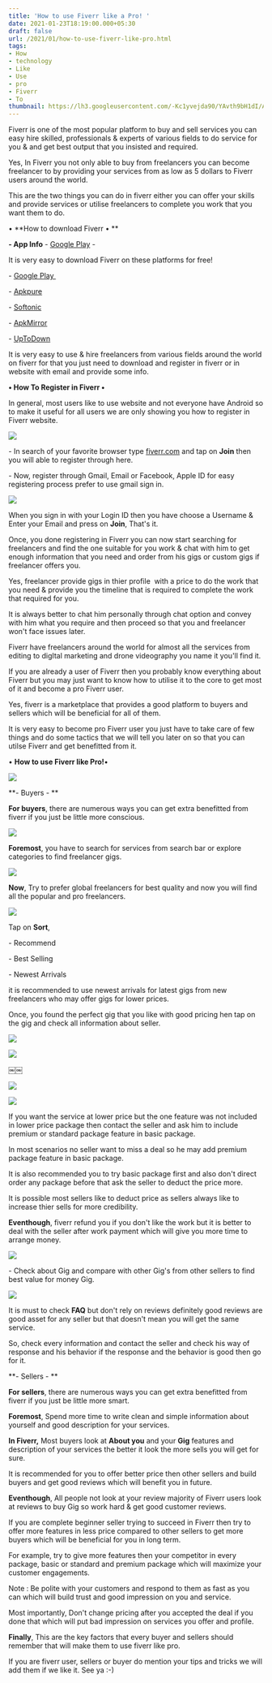 ```yaml
---
title: 'How to use Fiverr like a Pro! '
date: 2021-01-23T18:19:00.000+05:30
draft: false
url: /2021/01/how-to-use-fiverr-like-pro.html
tags: 
- How
- technology
- Like
- Use
- pro
- Fiverr
- To
thumbnail: https://lh3.googleusercontent.com/-Kc1yvejda90/YAvth9bH1dI/AAAAAAAAC50/A1SqvJ1JQkovj1lWq3CsV7cfakfnIoY0gCLcBGAsYHQ/s1600/1611394436108724-0.png "How to use Fiverr like a Pro!"
--- 
```


  

Fiverr is one of the most popular platform to buy and sell services you can easy hire skilled, professionals & experts of various fields to do service for you & and get best output that you insisted and required. 

  

Yes, In Fiverr you not only able to buy from freelancers you can become freelancer to by providing your services from as low as 5 dollars to Fiverr users around the world.

  

This are the two things you can do in fiverr either you can offer your skills and provide services or utilise freelancers to complete you work that you want them to do. 

  

• **How to download Fiverr • **

**\- App Info** - [Google Play](https://play.google.com/store/apps/details?id=com.fiverr.fiverr) -

It is very easy to download Fiverr on these platforms for free! 

  

\- [Google Play ](https://play.google.com/store/apps/details?id=ru.playsoftware.j2meloader)

\- [Apkpure](https://github.com/nikita36078/J2ME-Loader)

\- [Softonic](https://f-droid.org/app/ru.playsoftware.j2meloader)

\- [ApkMirror](https://www.apkmirror.com/apk/fiverr/fiverr-freelance-services/fiverr-freelance-services-3-3-4-1-release/)

\- [UpToDown](https://www.apkmirror.com/apk/play-software/j2me-loader/?__cf_chl_captcha_tk__=7b603d179eae626cd7d67261cbef256442ad5f8a-1609775400-0-AbgmXh3rrYx-wdV2OFKlIceO9fKifbA6QaRfA1qT25tZ4VeUX40fZdb3sh6TN-IAsARtS7Y7Xu2gaeGHUvOIra24uV3dkZFPRGcY5CwHQjyjESinuSqKWLKHSYNKgnAsN8fX7-vLfLACEpUYakxFZU9rxzU2ADSG2Ooc81_XF2BFd_sX1It0paN6EddnP3YVExk3hBTK40LPpPZKp6mYWF6oAJhkpzBIX3D-n-1wgmQidlt32ogB-Hg77BZuZypukgfBmA6zZSMr3oW5OERByMba2gKwJBqQ1WdGZxbDmAWzaStNvjBOZci78EJhCmG_b2ywInlXH1Pju9BESnnWDArMlAGkDumgnNZDnWdS-alN4gF4vE63XeNKC0XOeYmcKf2EKzcZmen5c9OltRWozD7TITiyue6dpaKG44FXmQdWqmT1OKpofp37fDyMtc7ZpTbnxoYltxDBGAwv7EjdSdqr-KloXxH03nCTV1rfUL3aYq4Wk7mu_DVwDG_3-eAAH3Wc4PMbE4cUMMZjby8HEgV5XgPastRILk_wTu2HKrgqNXuuI_aRcZmGXaB65xc5u3bh_8L1y444n4-oINUeR_rT2NudGxkTTtRZWCrK_HOrZP8BHxNo1rjA81QZQxx_Mw)

  

It is very easy to use & hire freelancers from various fields around the world on fiverr for that you just need to download and register in fiverr or in website with email and provide some info. 

  

**• How To Register in Fiverr •**

In general, most users like to use website and not everyone have Android so to make it useful for all users we are only showing you how to register in Fiverr website. 

  

  

 ![](https://lh3.googleusercontent.com/-7fe5szugjkQ/YAvImhq8LTI/AAAAAAAAC5Q/Zga0Lm79WkQ_jMSuspsfg77ekrl_FUoRgCLcBGAsYHQ/s1600/1611384982111103-0.png) 

  

\- In search of your favorite browser type [fiverr.com](http://fiverr.com) and tap on **Join** then you will able to register through here. 

  

\- Now, register through Gmail, Email or Facebook, Apple ID for easy registering process prefer to use gmail sign in. 

  

 ![](https://lh3.googleusercontent.com/-w7KNZS3Hx8s/YAvIlSrXpvI/AAAAAAAAC5M/eqCWcW8tfeIClqamNAJcBRcKqVdTgkfdACLcBGAsYHQ/s1600/1611384977345590-1.png) 

  

  

When you sign in with your Login ID then you have choose a Username & Enter your Email and press on **Join**, That's it. 

  

Once, you done registering in Fiverr you can now start searching for freelancers and find the one suitable for you work & chat with him to get enough information that you need and order from his gigs or custom gigs if freelancer offers you. 

  

Yes, freelancer provide gigs in thier profile  with a price to do the work that you need & provide you the timeline that is required to complete the work that required for you. 

  

It is always better to chat him personally through chat option and convey with him what you require and then proceed so that you and freelancer won't face issues later. 

  

Fiverr have freelancers around the world for almost all the services from editing to digItal marketing and drone videography you name it you'll find it. 

  

If you are already a user of Fiverr then you probably know everything about Fiverr but you may just want to know how to utilise it to the core to get most of it and become a pro Fiverr user. 

  

Yes, fiverr is a marketplace that provides a good platform to buyers and sellers which will be beneficial for all of them. 

  

It is very easy to become pro Fiverr user you just have to take care of few things and do some tactics that we will tell you later on so that you can utilse Fiverr and get benefitted from it.   

  

• **How to use Fiverr like Pro!**• 

  

 ![](https://lh3.googleusercontent.com/-P7VWtc2v6DM/YAvtg-DILxI/AAAAAAAAC5w/Y-86fVYHl-sskv7heYMXuthD2phkx1smwCLcBGAsYHQ/s1600/1611394430971716-1.png) 

  

  

**\- Buyers - **

  

**For buyers**, there are numerous ways you can get extra benefitted from fiverr if you just be little more conscious. 

  

 ![](https://lh3.googleusercontent.com/-wl_ynE2lxsQ/YAvtfuG_OxI/AAAAAAAAC5s/zZ6AQ1IvsGApAtAaNOwj8odn4q1tQFs1ACLcBGAsYHQ/s1600/1611394425873297-2.png) 

  

  

**Foremost**, you have to search for services from search bar or explore categories to find freelancer gigs. 

  

 ![](https://lh3.googleusercontent.com/-U6-0fiMaNgE/YAvteScYupI/AAAAAAAAC5o/iE-_J6jDTVMV8lDKljqp8uk4f1UAcWHtQCLcBGAsYHQ/s1600/1611394421048403-3.png) 

  

**Now**, Try to prefer global freelancers for best quality and now you will find all the popular and pro freelancers. 

  

 ![](https://lh3.googleusercontent.com/-Kk20Wm3kvEo/YAvtdO0VEVI/AAAAAAAAC5k/EUJJVgHPxtA8yF2nrri9swk0eZ-S3uXJwCLcBGAsYHQ/s1600/1611394416558003-4.png) 

  

Tap on **Sort**,

  

\- Recommend

\- Best Selling

\- Newest Arrivals

  

it is recommended to use newest arrivals for latest gigs from new freelancers who may offer gigs for lower prices. 

  

Once, you found the perfect gig that you like with good pricing hen tap on the gig and check all information about seller. 

  

 ![](https://lh3.googleusercontent.com/-KmShhi9SraQ/YAwM1uEdcAI/AAAAAAAAC6c/0iUZDo37PIkz_o186HAGxCyb-BZoS9CagCLcBGAsYHQ/s1600/1611402451096728-0.png) 

 ![](https://lh3.googleusercontent.com/-WecWnq1YivM/YAwM0jVj_KI/AAAAAAAAC6Y/oadUYuunZDcJx8-B4jNSzjpO8tVlSIsUwCLcBGAsYHQ/s1600/1611402446946033-1.png) 

￼￼

 ![](https://lh3.googleusercontent.com/-Jn6kM3Qspbo/YAwMzslhmoI/AAAAAAAAC6U/9QI4-7h7DS4zc2m5yA4XqbglbRP0a-kUACLcBGAsYHQ/s1600/1611402442805266-2.png) 

  

 ![](https://lh3.googleusercontent.com/-Iyc1evX2x2k/YAwMypPtIrI/AAAAAAAAC6Q/0TGLwwyRDfQME34OvgRmKLaVmXWdlD8uwCLcBGAsYHQ/s1600/1611402438641406-3.png) 

  

If you want the service at lower price but the one feature was not included in lower price package then contact the seller and ask him to include premium or standard package feature in basic package. 

  

In most scenarios no seller want to miss a deal so he may add premium package feature in basic package. 

  

It is also recommended you to try basic package first and also don't direct order any package before that ask the seller to deduct the price more. 

  

It is possible most sellers like to deduct price as sellers always like to increase thier sells for more credibility.

  

**Eventhough**, fiverr refund you if you don't like the work but it is better to deal with the seller after work payment which will give you more time to arrange money. 

  

 ![](https://lh3.googleusercontent.com/-z7TUwTUVGZ0/YAwMxiCi_FI/AAAAAAAAC6M/0nWogZpPeQgAJIv5VEyE3kbH2gzdfC1OgCLcBGAsYHQ/s1600/1611402434534731-4.png) 

  

\- Check about Gig and compare with other Gig's from other sellers to find best value for money Gig. 

  

 ![](https://lh3.googleusercontent.com/-tnwEVXZwzH4/YAwMwWqgCwI/AAAAAAAAC6I/ilWMrCRIFPEQz9zJeLnp9QLe25KS_ri0gCLcBGAsYHQ/s1600/1611402429617593-5.png) 

It is must to check **FAQ** but don't rely on reviews definitely good reviews are good asset for any seller but that doesn't mean you will get the same service. 

  

So, check every information and contact the seller and check his way of response and his behavior if the response and the behavior is good then go for it. 

  

**\- Sellers - **

  

**For sellers**, there are numerous ways you can get extra benefitted from fiverr if you just be little more smart.   

  

**Foremost**, Spend more time to write clean and simple information about yourself and good description for your services. 

  

**In Fiverr,** Most buyers look at **About you** and your **Gig** features and description of your services the better it look the more sells you will get for sure. 

  

It is recommended for you to offer better price then other sellers and build buyers and get good reviews which will benefit you in future. 

  

**Eventhough**, All people not look at your review majority of Fiverr users look at reviews to buy Gig so work hard & get good customer reviews. 

  

If you are complete beginner seller trying to succeed in Fiverr then try to offer more features in less price compared to other sellers to get more buyers which will be beneficial for you in long term.   

  

For example, try to give more features then your competitor in every package, basic or standard and premium package which will maximize your customer engagements. 

  

Note : Be polite with your customers and respond to them as fast as you can which will build trust and good impression on you and service.

  

Most importantly, Don't change pricing after you accepted the deal if you done that which will put bad impression on services you offer and profile. 

  

**Finally**, This are the key factors that every buyer and sellers should remember that will make them to use fiverr like pro. 

  

If you are fiverr user, sellers or buyer do mention your tips and tricks we will add them if we like it. See ya :-)